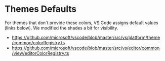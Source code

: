 # Themes Defaults

For themes that don't provide these colors, VS Code assigns default values (links below).
We modified the shades a bit for visibility.

- https://github.com/microsoft/vscode/blob/master/src/vs/platform/theme/common/colorRegistry.ts
- https://github.com/microsoft/vscode/blob/master/src/vs/editor/common/view/editorColorRegistry.ts
